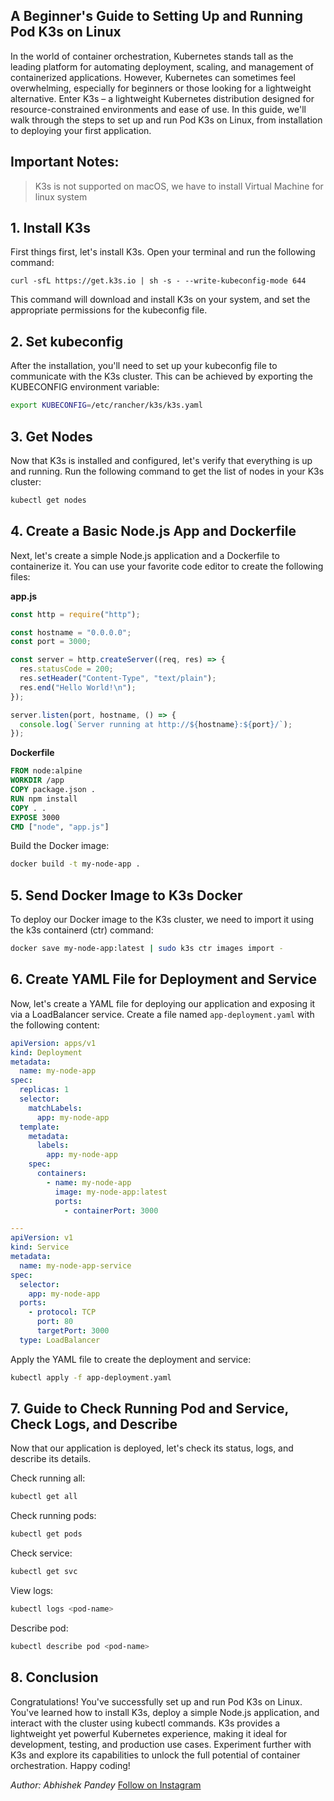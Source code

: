 ## A Beginner's Guide to Setting Up and Running Pod K3s on Linux

In the world of container orchestration, Kubernetes stands tall as the leading platform for automating deployment, scaling, and management of containerized applications. However, Kubernetes can sometimes feel overwhelming, especially for beginners or those looking for a lightweight alternative. Enter K3s – a lightweight Kubernetes distribution designed for resource-constrained environments and ease of use. In this guide, we'll walk through the steps to set up and run Pod K3s on Linux, from installation to deploying your first application.

## Important Notes:

> K3s is not supported on macOS, we have to install Virtual Machine for linux system

## 1. Install K3s

First things first, let's install K3s. Open your terminal and run the following command:

```curl
curl -sfL https://get.k3s.io | sh -s - --write-kubeconfig-mode 644
```

This command will download and install K3s on your system, and set the appropriate permissions for the kubeconfig file.

## 2. Set kubeconfig

After the installation, you'll need to set up your kubeconfig file to communicate with the K3s cluster. This can be achieved by exporting the KUBECONFIG environment variable:

```bash
export KUBECONFIG=/etc/rancher/k3s/k3s.yaml
```

## 3. Get Nodes

Now that K3s is installed and configured, let's verify that everything is up and running. Run the following command to get the list of nodes in your K3s cluster:

```bash
kubectl get nodes
```

## 4. Create a Basic Node.js App and Dockerfile

Next, let's create a simple Node.js application and a Dockerfile to containerize it. You can use your favorite code editor to create the following files:

**app.js**

```js
const http = require("http");

const hostname = "0.0.0.0";
const port = 3000;

const server = http.createServer((req, res) => {
  res.statusCode = 200;
  res.setHeader("Content-Type", "text/plain");
  res.end("Hello World!\n");
});

server.listen(port, hostname, () => {
  console.log(`Server running at http://${hostname}:${port}/`);
});
```

**Dockerfile**

```Dockerfile
FROM node:alpine
WORKDIR /app
COPY package.json .
RUN npm install
COPY . .
EXPOSE 3000
CMD ["node", "app.js"]
```

Build the Docker image:

```bash
docker build -t my-node-app .
```

## 5. Send Docker Image to K3s Docker

To deploy our Docker image to the K3s cluster, we need to import it using the k3s containerd (ctr) command:

```bash
docker save my-node-app:latest | sudo k3s ctr images import -
```

## 6. Create YAML File for Deployment and Service

Now, let's create a YAML file for deploying our application and exposing it via a LoadBalancer service. Create a file named `app-deployment.yaml` with the following content:

```yaml
apiVersion: apps/v1
kind: Deployment
metadata:
  name: my-node-app
spec:
  replicas: 1
  selector:
    matchLabels:
      app: my-node-app
  template:
    metadata:
      labels:
        app: my-node-app
    spec:
      containers:
        - name: my-node-app
          image: my-node-app:latest
          ports:
            - containerPort: 3000

---
apiVersion: v1
kind: Service
metadata:
  name: my-node-app-service
spec:
  selector:
    app: my-node-app
  ports:
    - protocol: TCP
      port: 80
      targetPort: 3000
  type: LoadBalancer
```

Apply the YAML file to create the deployment and service:

```bash
kubectl apply -f app-deployment.yaml
```

## 7. Guide to Check Running Pod and Service, Check Logs, and Describe

Now that our application is deployed, let's check its status, logs, and describe its details.

Check running all:

```bash
kubectl get all
```

Check running pods:

```bash
kubectl get pods
```

Check service:

```bash
kubectl get svc
```

View logs:

```bash
kubectl logs <pod-name>
```

Describe pod:

```bash
kubectl describe pod <pod-name>
```

## 8. Conclusion

Congratulations! You've successfully set up and run Pod K3s on Linux. You've learned how to install K3s, deploy a simple Node.js application, and interact with the cluster using kubectl commands. K3s provides a lightweight yet powerful Kubernetes experience, making it ideal for development, testing, and production use cases. Experiment further with K3s and explore its capabilities to unlock the full potential of container orchestration. Happy coding!

_Author: Abhishek Pandey_
[Follow on Instagram](https://www.instagram.com/abhhishek_17)
